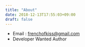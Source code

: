 ```yaml
---
title: "About"
date: 2018-12-13T17:55:03+09:00
draft: false
---
```


* Email : frenchofkiss@gmail.com
* Developer Wanted Author
